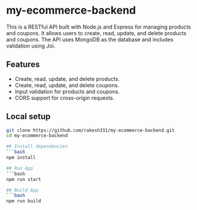 # my-ecommerce-backend

This is a RESTful API built with Node.js and Express for managing products and coupons. It allows users to create, read, update, and delete products and coupons. The API uses MongoDB as the database and includes validation using Joi.

## Features

- Create, read, update, and delete products.
- Create, read, update, and delete coupons.
- Input validation for products and coupons.
- CORS support for cross-origin requests.

## Local setup 
```bash
git clone https://github.com/rakesh331/my-ecommerce-backend.git
cd my-ecommerce-backend

## Install dependencies
```bash
npm install

## Run App
```bash
npm run start

## Build App
```bash
npm run build


